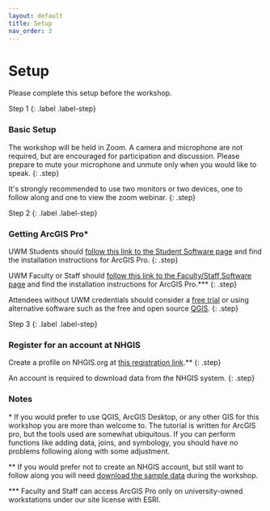 ```yaml
---
layout: default
title: Setup
nav_order: 3
---
```

# Setup

Please complete this setup before the workshop.

Step 1
{: .label .label-step}
### Basic Setup

The workshop will be held in Zoom. A camera and microphone are not required, but are encouraged for participation and discussion. Please prepare to mute your microphone and unmute only when you would like to speak.
{: .step}

It's strongly recommended to use two monitors or two devices, one to follow along and one to view the zoom webinar.
{: .step}


Step 2
{: .label .label-step}
### Getting ArcGIS Pro*

UWM Students should [follow this link to the Student Software page](https://uwm.edu/software/student-software/) and find the installation instructions for ArcGIS Pro.
{: .step}

UWM Faculty or Staff should [follow this link to the Faculty/Staff Software page](https://uwm.edu/software/faculty-staff-software/) and find the installation instructions for ArcGIS Pro.***
{: .step}

Attendees without UWM credentials should consider a [free trial](https://www.esri.com/en-us/arcgis/products/arcgis-pro/trial) or using alternative software such as the free and open source [QGIS](https://www.qgis.org).
{: .step}


Step 3
{: .label .label-step}
### Register for an account at NHGIS

Create a profile on NHGIS.org at [this registration link](https://uma.pop.umn.edu/nhgis/user/new).**
{: .step}

An account is required to download data from the NHGIS system.
{: .step}

### Notes

\* If you would prefer to use QGIS, ArcGIS Desktop, or any other GIS for this workshop you are more than welcome to. The tutorial is written for ArcGIS pro, but the tools used are somewhat ubiquitous. If you can perform functions like adding data, joins, and symbology, you should have no problems following along with some adjustment.

\*\* If you would prefer not to create an NHGIS account, but still want to follow along you will need [download the sample data]() during the workshop.

\*\*\* Faculty and Staff can access ArcGIS Pro only on university-owned workstations under our site license with ESRI.
